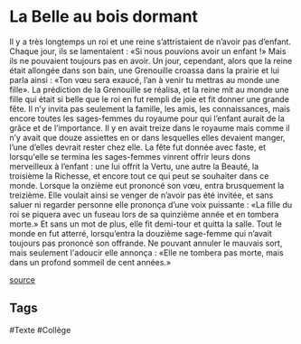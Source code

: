 # La Belle au bois dormant

Il y a très longtemps un roi et une reine s’attristaient de n’avoir pas d’enfant. Chaque jour, ils se lamentaient : «Si nous pouvions avoir un enfant !» Mais ils ne pouvaient toujours pas en avoir.
Un jour, cependant, alors que la reine était allongée dans son bain, une Grenouille croassa dans la prairie et lui parla ainsi : «Ton vœu sera exaucé, l’an à venir tu mettras au monde une fille».
La prédiction de la Grenouille se réalisa, et la reine mit au monde une fille qui était si belle que le roi en fut rempli de joie et fit donner une grande fête. Il n’y invita pas seulement la famille, les amis, les connaissances, mais encore toutes les sages-femmes du royaume pour qui l’enfant aurait de la grâce et de l’importance. Il y en avait treize dans le royaume mais comme il n’y avait que douze assiettes en or dans lesquelles elles devaient manger, l’une d’elles devrait rester chez elle. La fête fut donnée avec faste, et lorsqu'elle se termina les sages-femmes vinrent offrir leurs dons merveilleux à l’enfant : une lui offrit la Vertu, une autre la Beauté, la troisième la Richesse, et encore tout ce qui peut se souhaiter dans ce monde.
Lorsque la onzième eut prononcé son vœu, entra brusquement la treizième. Elle voulait ainsi se venger de n’avoir pas été invitée, et sans saluer ni regarder personne elle prononça d’une voix puissante : «La fille du roi se piquera avec un fuseau lors de sa quinzième année et en tombera morte.» Et sans un mot de plus, elle fit demi-tour et quitta la salle.
Tout le monde en fut atterré, lorsqu’entra la douzième sage-femme qui n’avait toujours pas prononcé son offrande. Ne pouvant annuler le mauvais sort, mais seulement l'adoucir elle annonça : «Elle ne tombera pas morte, mais dans un profond sommeil de cent années.»

[source](http://fr.wikisource.org/wiki/La_Belle_au_bois_dormant_(Grimm))

## Tags

#Texte #Collège 